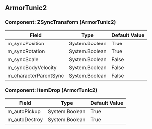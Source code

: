 ## ArmorTunic2

### Component: ZSyncTransform (ArmorTunic2)

|Field|Type|Default Value|
|---|---|---|
|m_syncPosition|System.Boolean|True|
|m_syncRotation|System.Boolean|True|
|m_syncScale|System.Boolean|False|
|m_syncBodyVelocity|System.Boolean|False|
|m_characterParentSync|System.Boolean|False|

### Component: ItemDrop (ArmorTunic2)

|Field|Type|Default Value|
|---|---|---|
|m_autoPickup|System.Boolean|True|
|m_autoDestroy|System.Boolean|True|

